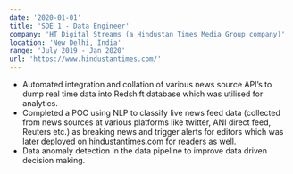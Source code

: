 ```yaml
---
date: '2020-01-01'
title: 'SDE 1 - Data Engineer'
company: 'HT Digital Streams (a Hindustan Times Media Group company)'
location: 'New Delhi, India'
range: 'July 2019 - Jan 2020'
url: 'https://www.hindustantimes.com/'
---
```


- Automated integration and collation of various news source API’s to dump real time data into Redshift database which was utilised for analytics.
- Completed a POC using NLP to classify live news feed data (collected from news sources at various platforms like twitter, ANI direct feed, Reuters etc.) as breaking news and trigger alerts for editors which was later deployed on hindustantimes.com for readers as well.
- Data anomaly detection in the data pipeline to improve data driven decision making.